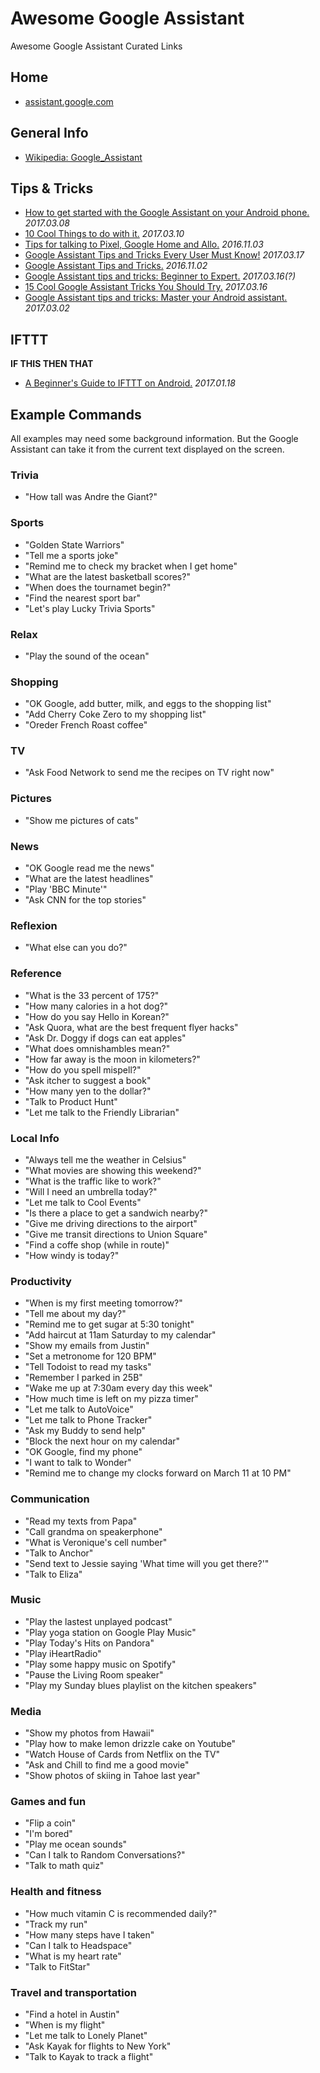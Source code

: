 # Awesome Google Assistant
Awesome Google Assistant Curated Links

## Home
- [assistant.google.com](https://assistant.google.com/)

## General Info
- [Wikipedia: Google_Assistant](https://en.wikipedia.org/wiki/Google_Assistant)

## Tips & Tricks

- [How to get started with the Google Assistant on your Android phone.](http://www.greenbot.com/article/3176062/android/how-to-get-started-with-the-google-assistant-on-your-android-phone.html) *2017.03.08*
- [10 Cool Things to do with it.](https://www.droidorigin.com/google-assistant-tips-and-tricks/) *2017.03.10*
- [Tips for talking to Pixel, Google Home and Allo.](https://www.cnet.com/how-to/google-assistant-tips-commands-pixel-google-home-allo/) *2016.11.03*
- [Google Assistant Tips and Tricks Every User Must Know!](https://devs-lab.com/google-assistant-tips-tricks-every-user-must-know.html) *2017.03.17*
- [Google Assistant Tips and Tricks.](http://www.techradar.com/how-to/google-assistant-tips-and-tricks) *2016.11.02*
- [Google Assistant tips and tricks: Beginner to Expert.](https://www.androidpit.com/google-assistant-tips-and-tricks) *2017.03.16(?)*
- [15 Cool Google Assistant Tricks You Should Try.](https://beebom.com/google-assistant-tricks/) *2017.03.16*
- [Google Assistant tips and tricks: Master your Android assistant.](http://www.pocket-lint.com/news/139202-google-assistant-tips-and-tricks-master-your-android-assistant) *2017.03.02*

## IFTTT

**IF THIS THEN THAT**

- [A Beginner's Guide to IFTTT on Android.](http://www.greenbot.com/article/3157040/android/a-beginners-guide-to-ifttt-on-android.html) *2017.01.18*

## Example Commands
All examples may need some background information. But the Google Assistant can take it from the current text displayed on the screen.

### Trivia
- "How tall was Andre the Giant?"

### Sports
- "Golden State Warriors"
- "Tell me a sports joke"
- "Remind me to check my bracket when I get home"
- "What are the latest basketball scores?"
- "When does the tournamet begin?"
- "Find the nearest sport bar"
- "Let's play Lucky Trivia Sports"

### Relax
- "Play the sound of the ocean"

### Shopping
- "OK Google, add butter, milk, and eggs to the shopping list"
- "Add Cherry Coke Zero to my shopping list"
- "Oreder French Roast coffee"

### TV
- "Ask Food Network to send me the recipes on TV right now"

### Pictures
- "Show me pictures of cats"

### News
- "OK Google read me the news"
- "What are the latest headlines"
- "Play 'BBC Minute'"
- "Ask CNN for the top stories"

### Reflexion
- "What else can you do?"

### Reference
- "What is the 33 percent of 175?"
- "How many calories in a hot dog?"
- "How do you say Hello in Korean?"
- "Ask Quora, what are the best frequent flyer hacks"
- "Ask Dr. Doggy if dogs can eat apples"
- "What does omnishambles mean?"
- "How far away is the moon in kilometers?"
- "How do you spell mispell?"
- "Ask itcher to suggest a book"
- "How many yen to the dollar?"
- "Talk to Product Hunt"
- "Let me talk to the Friendly Librarian"

### Local Info
- "Always tell me the weather in Celsius"
- "What movies are showing this weekend?"
- "What is the traffic like to work?"
- "Will I need an umbrella today?"
- "Let me talk to Cool Events"
- "Is there a place to get a sandwich nearby?"
- "Give me driving directions to the airport"
- "Give me transit directions to Union Square"
- "Find a coffe shop (while in route)"
- "How windy is today?"

### Productivity
- "When is my first meeting tomorrow?"
- "Tell me about my day?"
- "Remind me to get sugar at 5:30 tonight"
- "Add haircut at 11am Saturday to my calendar"
- "Show my emails from Justin"
- "Set a metronome for 120 BPM"
- "Tell Todoist to read my tasks"
- "Remember I parked in 25B"
- "Wake me up at 7:30am every day this week"
- "How much time is left on my pizza timer"
- "Let me talk to AutoVoice"
- "Let me talk to Phone Tracker"
- "Ask my Buddy to send help"
- "Block the next hour on my calendar"
- "OK Google, find my phone"
- "I want to talk to Wonder"
- "Remind me to change my clocks forward on March 11 at 10 PM"

### Communication
- "Read my texts from Papa"
- "Call grandma on speakerphone"
- "What is Veronique's cell number"
- "Talk to Anchor"
- "Send text to Jessie saying 'What time will you get there?'"
- "Talk to Eliza"

### Music
- "Play the lastest unplayed podcast"
- "Play yoga station on Google Play Music"
- "Play Today's Hits on Pandora"
- "Play iHeartRadio"
- "Play some happy music on Spotify"
- "Pause the Living Room speaker"
- "Play my Sunday blues playlist on the kitchen speakers"

### Media
- "Show my photos from Hawaii"
- "Play how to make lemon drizzle cake on Youtube"
- "Watch House of Cards from Netflix on the TV"
- "Ask and Chill to find me a good movie"
- "Show photos of skiing in Tahoe last year"

### Games and fun
- "Flip a coin"
- "I'm bored"
- "Play me ocean sounds"
- "Can I talk to Random Conversations?"
- "Talk to math quiz"

### Health and fitness
- "How much vitamin C is recommended daily?"
- "Track my run"
- "How many steps have I taken"
- "Can I talk to Headspace"
- "What is my heart rate"
- "Talk to FitStar"

### Travel and transportation
- "Find a hotel in Austin"
- "When is my flight"
- "Let me talk to Lonely Planet"
- "Ask Kayak for flights to New York"
- "Talk to Kayak to track a flight"